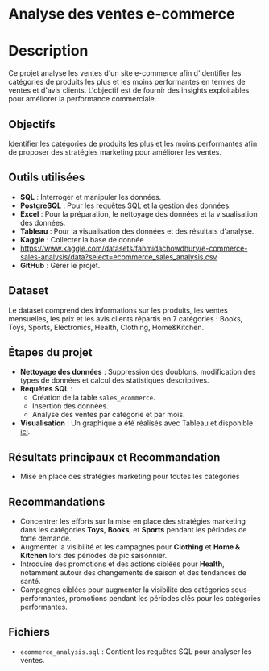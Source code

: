 # Analyse des ventes e-commerce

# Description
Ce projet analyse les ventes d'un site e-commerce afin d'identifier les catégories de produits les plus et les moins performantes en termes de ventes et d'avis clients. L'objectif est de fournir des insights exploitables pour améliorer la performance commerciale.

## Objectifs
Identifier les catégories de produits les plus et les moins performantes afin de proposer des stratégies marketing pour améliorer les ventes.

## Outils utilisées
- **SQL** : Interroger et manipuler les données.
- **PostgreSQL** : Pour les requêtes SQL et la gestion des données.
- **Excel** : Pour la préparation, le nettoyage des données et la visualisation des données.
- **Tableau** : Pour la visualisation des données et des résultats d'analyse..
- **Kaggle** : Collecter la base de donnée
-   https://www.kaggle.com/datasets/fahmidachowdhury/e-commerce-sales-analysis/data?select=ecommerce_sales_analysis.csv
- **GitHub** : Gérer le projet.

## Dataset
Le dataset comprend des informations sur les produits, les ventes mensuelles, les prix et les avis clients répartis en 7 catégories : Books, Toys, Sports, Electronics, Health, Clothing, Home&Kitchen.

## Étapes du projet
- **Nettoyage des données** : Suppression des doublons, modification des types de données et calcul des statistiques descriptives.
- **Requêtes SQL** : 
  - Création de la table `sales_ecommerce`.
  - Insertion des données.
  - Analyse des ventes par catégorie et par mois.
- **Visualisation** : Un graphique a été réalisés avec Tableau et disponible [ici](https://public.tableau.com/views/Comparaisondesavisetdesventesparcatgorie/Feuille1).

## Résultats principaux et Recommandation
- Mise en place des stratégies marketing pour toutes les catégories

## Recommandations
- Concentrer les efforts sur la mise en place des stratégies marketing dans les catégories **Toys**, **Books**, et **Sports** pendant les périodes de forte demande.
- Augmenter la visibilité et les campagnes pour **Clothing** et **Home & Kitchen** lors des périodes de pic saisonnier.
- Introduire des promotions et des actions ciblées pour **Health**, notamment autour des changements de saison et des tendances de santé.
- Campagnes ciblées pour augmenter la visibilité des catégories sous-performantes, promotions pendant les périodes clés pour les catégories performantes.

## Fichiers
- `ecommerce_analysis.sql` : Contient les requêtes SQL pour analyser les ventes.
